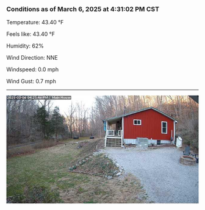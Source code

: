 ### Conditions as of March 6, 2025 at 4:31:02 PM CST 

Temperature: 43.40 &deg;F

Feels like: 43.40 &deg;F

Humidity: 62%

Wind Direction: NNE

Windspeed: 0.0 mph

Wind Gust: 0.7 mph

---

<img src="./images/latest.jpeg"/>

